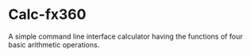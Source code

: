 # Calc-fx360
A simple command line interface calculator having the functions of four basic arithmetic operations.
